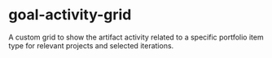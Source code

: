 # goal-activity-grid
A custom grid to show the artifact activity related to a specific portfolio item type for relevant projects and selected iterations.
